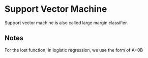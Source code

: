 # Support Vector Machine

Support vector machine is also called large margin classifier. 

## Notes
For the lost function, in logistic regression, we use the form of 
          A+&theta;B



